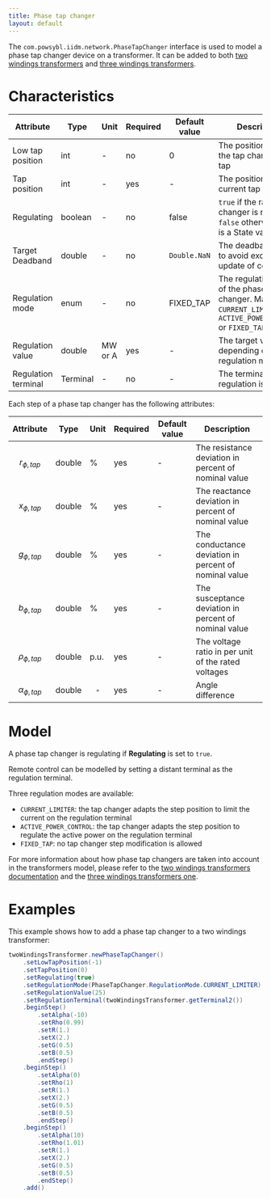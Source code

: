 ```yaml
---
title: Phase tap changer
layout: default
---
```


The `com.powsybl.iidm.network.PhaseTapChanger` interface is used to model a phase tap changer device on a transformer.
It can be added to both [two windings transformers](./twoWindingsTransformer.md) and [three windings transformers](./threeWindingsTransformer.md).

# Characteristics

| Attribute | Type | Unit | Required | Default value | Description |
| --------- | ---- | ---- | -------- | ------------- | ----------- |
| Low tap position | int | - | no | 0 | The position index of the tap changer's low tap |
| Tap position | int | - | yes | - | The position index of current tap |
| Regulating | boolean | - | no | false | ```true``` if the ratio tap changer is regulating, ```false``` otherwise. This is a State variable. |
| Target Deadband | double | - | no | `Double.NaN` | The deadband used to avoid excessive update of controls |
| Regulation mode | enum | - | no | FIXED_TAP | The regulation mode of the phase tap changer. May be ```CURRENT_LIMITER```, ```ACTIVE_POWER_CONTROL``` or ```FIXED_TAP``` |
| Regulation value | double | MW or A | yes | - | The target value, depending on the regulation mode |
| Regulation terminal | Terminal | - | no | - | The terminal where regulation is done |

Each step of a phase tap changer has the following attributes:

| Attribute | Type | Unit | Required | Default value | Description |
| --------- | ---- | ---- | -------- | ------------- | ----------- |
| $$r_{\phi, tap}$$ | double | % | yes | - | The resistance deviation in percent of nominal value |
| $$x_{\phi, tap}$$ | double | % | yes | - | The reactance deviation in percent of nominal value |
| $$g_{\phi, tap}$$ | double | % | yes | - | The conductance deviation in percent of nominal value |
| $$b_{\phi, tap}$$ | double | % | yes | - | The susceptance deviation in percent of nominal value |
| $$\rho_{\phi, tap}$$ | double | p.u. | yes | - | The voltage ratio in per unit of the rated voltages |
| $$\alpha_{\phi, tap}$$ | double | $$^{\circ}$$ | yes | - | Angle difference |

# Model
A phase tap changer is regulating if **Regulating** is set to ```true```.

Remote control can be modelled by setting a distant terminal as the regulation terminal.

Three regulation modes are available:
- ```CURRENT_LIMITER```: the tap changer adapts the step position to limit the current on the regulation terminal
- ```ACTIVE_POWER_CONTROL```: the tap changer adapts the step position to regulate the active power on the regulation terminal
- ```FIXED_TAP```: no tap changer step modification is allowed

For more information about how phase tap changers are taken into account in the transformers model, please refer to the [two windings transformers documentation](./twoWindingsTransformer.md) and the [three windings transformers one](./threeWindingsTransformer.md).

# Examples
This example shows how to add a phase tap changer to a two windings transformer:
```java
twoWindingsTransformer.newPhaseTapChanger()
    .setLowTapPosition(-1)
    .setTapPosition(0)
    .setRegulating(true)
    .setRegulationMode(PhaseTapChanger.RegulationMode.CURRENT_LIMITER)
    .setRegulationValue(25)
    .setRegulationTerminal(twoWindingsTransformer.getTerminal2())
    .beginStep()
        .setAlpha(-10)
        .setRho(0.99)
        .setR(1.)
        .setX(2.)
        .setG(0.5)
        .setB(0.5)
        .endStep()
    .beginStep()
        .setAlpha(0)
        .setRho(1)
        .setR(1.)
        .setX(2.)
        .setG(0.5)
        .setB(0.5)
        .endStep()
    .beginStep()
        .setAlpha(10)
        .setRho(1.01)
        .setR(1.)
        .setX(2.)
        .setG(0.5)
        .setB(0.5)
        .endStep()
    .add()
```
